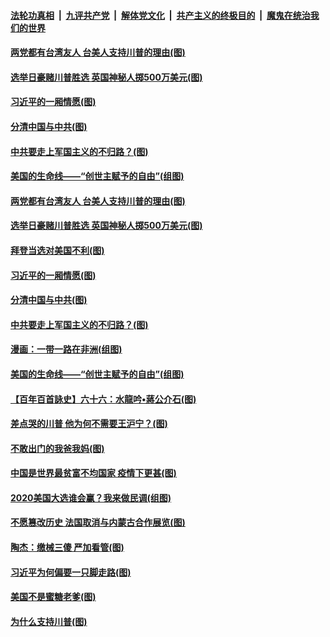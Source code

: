 ####  [法轮功真相](../../../../basic/blob/master/README.md?t=11040502) &nbsp;|&nbsp; [九评共产党](../../../../9ping.md/blob/master/README.md?t=11040502) &nbsp;|&nbsp; [解体党文化](../../../../jtdwh.md/blob/master/README.md?t=11040502)  &nbsp;|&nbsp; [共产主义的终极目的](../../../../gczydzjmd.md/blob/master/README.md?t=11040502) &nbsp;|&nbsp; [魔鬼在统治我们的世界](../../../../mgztzwmdsj.md/blob/master/README.md?t=11040502) 

#### [两党都有台湾友人 台美人支持川普的理由(图)](../pages/p4/951377.md?t=11040502) 

#### [选举日豪赌川普胜选 英国神秘人掷500万美元(图)](../pages/p4/951372.md?t=11040502) 

#### [习近平的一厢情愿(图)](../pages/p4/951272.md?t=11040502) 

#### [分清中国与中共(图)](../pages/p4/951269.md?t=11040502) 

#### [中共要走上军国主义的不归路？(图)](../pages/p4/951261.md?t=11040502) 

#### [美国的生命线——“创世主赋予的自由”(组图)](../pages/p4/950590.md?t=11040502) 

#### [两党都有台湾友人 台美人支持川普的理由(图)](../pages/p4/951377.md?t=11040502) 

#### [选举日豪赌川普胜选 英国神秘人掷500万美元(图)](../pages/p4/951372.md?t=11040502) 

#### [拜登当选对美国不利(图)](../pages/p4/951371.md?t=11040502) 



#### [习近平的一厢情愿(图)](../pages/p4/951272.md?t=11040502) 

#### [分清中国与中共(图)](../pages/p4/951269.md?t=11040502) 

#### [中共要走上军国主义的不归路？(图)](../pages/p4/951261.md?t=11040502) 

#### [漫画：一带一路在非洲(组图)](../pages/p4/951259.md?t=11040502) 

#### [美国的生命线——“创世主赋予的自由”(组图)](../pages/p4/950590.md?t=11040502) 

#### [【百年百首詠史】六十六：水龍吟•蔣公介石(图)](../pages/p4/951252.md?t=11040502) 

#### [差点哭的川普 他为何不需要王沪宁？(图)](../pages/p4/951194.md?t=11040502) 

#### [不敢出门的我爸我妈(图)](../pages/p4/951140.md?t=11040502) 

#### [中国是世界最贫富不均国家 疫情下更甚(图)](../pages/p4/951139.md?t=11040502) 

#### [2020美国大选谁会赢？我来做民调(组图)](../pages/p4/951146.md?t=11040502) 

#### [不愿篡改历史 法国取消与内蒙古合作展览(图)](../pages/p4/951142.md?t=11040502) 

#### [陶杰：缴械三傻 严加看管(图)](../pages/p4/951141.md?t=11040502) 

#### [习近平为何偏要一只脚走路(图)](../pages/p4/951098.md?t=11040502) 

#### [美国不是蜜糖老爹(图)](../pages/p4/951073.md?t=11040502) 

#### [为什么支持川普(图)](../pages/p4/951044.md?t=11040502) 

